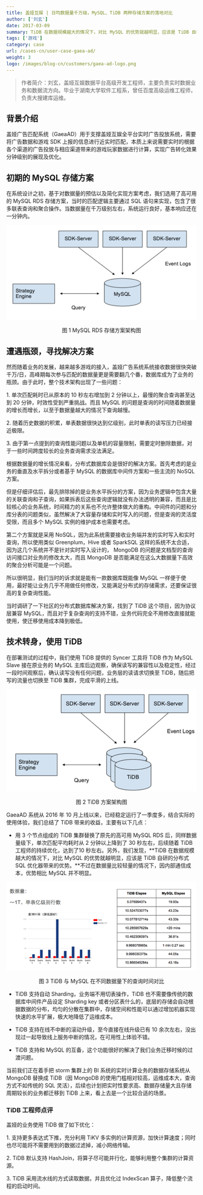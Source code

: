 ```yaml
---
title: 盖娅互娱 | 日均数据量千万级，MySQL、TiDB 两种存储方案的落地对比
author: ['刘玄']
date: 2017-03-09
summary: TiDB 在数据规模越大的情况下，对比 MySQL 的优势就越明显，应该是 TiDB 自研的分布式 SQL 优化器带来的优势。
tags: ['游戏']
category: case
url: /cases-cn/user-case-gaea-ad/
weight: 3
logo: /images/blog-cn/customers/gaea-ad-logo.png
---
```



>作者简介：刘玄，盖娅互娱数据平台高级开发工程师，主要负责实时数据业务和数据流方向。毕业于湖南大学软件工程系，曾任百度高级运维工程师，负责大搜建库运维。

## 背景介绍

盖娅广告匹配系统（GaeaAD）用于支撑盖娅互娱全平台实时广告投放系统，需要将广告数据和游戏 SDK 上报的信息进行近实时匹配，本质上来说需要实时的根据各个渠道的广告投放与相应渠道带来的游戏玩家数据进行计算，实现广告转化效果分钟级别的展现及优化。


## 初期的 MySQL 存储方案

在系统设计之初，基于对数据量的预估以及简化实现方案考虑，我们选用了高可用的 MySQL RDS 存储方案，当时的匹配逻辑主要通过 SQL 语句来实现，包含了很多联表查询和聚合操作。当数据量在千万级别左右，系统运行良好，基本响应还在一分钟内。

![图 1 MySQL RDS 存储方案架构图](media/user-case-gaea-ad/1.png)

<center>图 1 MySQL RDS 存储方案架构图</center>


## 遭遇瓶颈，寻找解决方案

然而随着业务的发展，越来越多游戏的接入，盖娅广告系统系统接收数据很快突破千万/日，高峰期每次参与匹配的数据量更是需要翻几个番，数据库成为了业务的瓶颈。由于此时，整个技术架构出现了一些问题：

1\. 单次匹配耗时已从原本的 10 秒左右增加到 2 分钟以上，最慢的聚合查询甚至达到 20 分钟，时效性受到严重挑战。而且 MySQL 的问题是查询的时间随着数据量的增长而增长，以至于数据量越大的情况下查询越慢。

2\. 随着历史数据的积累，单表数据很快达到亿级别，此时单表的读写压力已经接近极限。

3\. 由于第一点提到的查询性能问题以及单机的容量限制，需要定时删除数据，对于一些时间跨度较长的业务查询需求没法满足。

根据数据量的增长情况来看，分布式数据库会是很好的解决方案。首先考虑的是业务的垂直及水平拆分或者基于  MySQL 的数据库中间件方案和一些主流的 NoSQL 方案。

但是仔细评估后，最先排除掉的是业务水平拆分的方案，因为业务逻辑中包含大量的关联查询和子查询，如果拆表后这些查询逻辑就没有办法透明的兼容，而且是比较核心的业务系统，时间精力的关系也不允许整体做大的重构。中间件的问题和分库分表的问题类似，虽然解决了大容量存储和实时写入的问题，但是查询的灵活度受限，而且多个 MySQL 实例的维护成本也需要考虑。

第二个方案就是采用 NoSQL，因为此系统需要接收业务端并发的实时写入和实时查询，所以使用类似 Greenplum，Hive 或者 SparkSQL 这样的系统不太合适，因为这几个系统并不是针对实时写入设计的， MongoDB 的问题是文档型的查询访问接口对业务的修改太大，而且 MongoDB 是否能满足在这么大数据量下高效的聚合分析可能是一个问题。

所以很明显，我们当时的诉求就是能有一款数据库既能像 MySQL 一样便于使用，最好能让业务几乎不用做任何修改，又能满足分布式的存储需求，还要保证很高的复杂查询性能。

当时调研了一下社区的分布式数据库解决方案，找到了 TiDB 这个项目，因为协议层兼容 MySQL，而且对于复杂查询的支持不错，业务代码完全不用修改直接就能使用，使迁移使用成本降到极低。


## 技术转身，使用 TiDB

在部署测试的过程中，我们使用 TiDB 提供的 Syncer 工具将 TiDB 作为 MySQL Slave 接在原业务的 MySQL 主库后边观察，确保读写的兼容性以及稳定性，经过一段时间观察后，确认读写没有任何问题，业务层的读请求切换至 TiDB，随后把写的流量也切换至 TiDB 集群，完成平滑的上线。


![图 2 TiDB 方案架构图](media/user-case-gaea-ad/2.png)

<center>图 2 TiDB 方案架构图</center>

GaeaAD 系统从 2016 年 10 月上线以来，已经稳定运行了一季度多，结合实际的使用体验，我们总结了 TiDB 带来的收益，主要有以下几点：

* 用 3 个节点组成的 TiDB 集群替换了原先的高可用 MySQL RDS 后，同样数据量级下，单次匹配平均耗时从 2 分钟以上降到了 30 秒左右，后续随着 TiDB 工程师的持续优化，达到了10 秒左右。另外，我们发现，**TiDB 在数据规模越大的情况下，对比 MySQL 的优势就越明显，应该是 TiDB 自研的分布式 SQL 优化器带来的优势。**不过在数据量比较轻量的情况下，因内部通信成本，优势相比 MySQL 并不明显。

![图 3 TiDB 与 MySQL 在不同数据量下的查询时间对比](media/user-case-gaea-ad/3.png)

<center>图 3 TiDB 与 MySQL 在不同数据量下的查询时间对比</center>

* TiDB 支持自动 Sharding，业务端不用切表操作，TiDB 也不需要像传统的数据库中间件产品设定 Sharding key 或者分区表什么的，底层的存储会自动根据数据的分布，均匀的分散在集群中，存储空间和性能可以通过增加机器实现快速的水平扩展，极大地降低了运维成本。

* TiDB 支持在线不中断的滚动升级，至今直接在线升级已有 10 余次左右，没出现过一起导致线上服务中断的情况，在可用性上体验不错。

* TiDB 支持和 MySQL 的互备，这个功能很好的解决了我们业务迁移时候的过渡问题。

当前我们正在着手把 storm 集群上的 BI 系统的实时计算业务的数据存储系统从 MongoDB 替换成 TiDB（因 MongoDB 的使用门槛相对较高，运维成本大，查询方式不如传统的 SQL 灵活），后续也计划把实时性要求高、数据存储量大且存储周期较长的业务都迁移到 TiDB 上来，看上去是一个比较合适的场景。


### TiDB 工程师点评

盖娅的业务使用 TiDB 做了如下优化：

1\. 支持更多表达式下推，充分利用 TiKV 多实例的计算资源，加快计算速度；同时也尽可能将不需要用到的数据过滤掉，减小网络传输。

2\. TiDB 默认支持 HashJoin，将算子尽可能并行化，能够利用整个集群的计算资源。

3\. TiDB 采用流水线的方式读取数据，并且优化过 IndexScan 算子，降低整个流程的启动时间。

